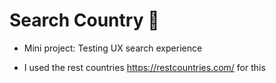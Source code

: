 # Search Country 🙂

- Mini project: Testing UX search experience

- I used the rest countries https://restcountries.com/ for this
